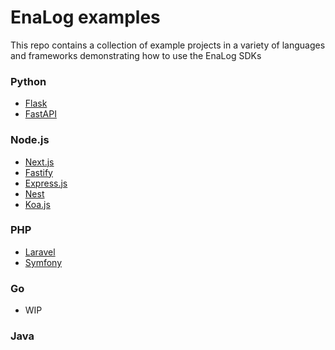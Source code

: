 # EnaLog examples

This repo contains a collection of example projects in a variety of languages and frameworks demonstrating how to use the EnaLog SDKs

### Python

* [Flask](https://github.com/enteka-software/enalog-examples/tree/main/python/flask)
* [FastAPI](https://github.com/enteka-software/enalog-examples/tree/main/python/fastapi)

### Node.js

* [Next.js](https://github.com/enteka-software/enalog-examples/tree/main/node/nextjs)
* [Fastify]()
* [Express.js]()
* [Nest](https://github.com/enteka-software/enalog-examples/tree/main/node/nest)
* [Koa.js](https://github.com/enteka-software/enalog-examples/tree/main/node/koa)

### PHP

* [Laravel]()
* [Symfony]()

### Go

* WIP

### Java